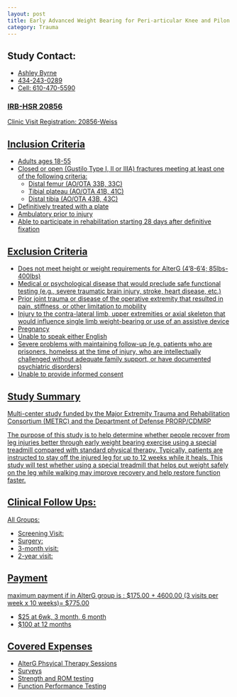 ```yaml
---
layout: post
title: Early Advanced Weight Bearing for Peri-articular Knee and Pilon Injuries: An RCT using the Anti-Gravity Treadmill (AlterG)
category: Trauma
---
```


## Study Contact:  
- <a href="mailto:AEB6Q@hscmail.mcc.virginia.edu">Ashley Byrne
- 434-243-0289
- Cell: 610-470-5590

### IRB-HSR 20856
Clinic Visit Registration:
20856-Weiss

##  Inclusion Criteria

- Adults ages 18-55
- Closed or open (Gustilo Type I, II or IIIA) fractures meeting at least one of the following criteria:
    - Distal femur (AO/OTA 33B, 33C)
    - Tibial plateau (AO/OTA 41B, 41C)
    - Distal tibia (AO/OTA 43B, 43C)
 - Definitively treated with a plate
 - Ambulatory prior to injury
 - Able to participate in rehabilitation starting 28 days after definitive fixation


##  Exclusion Criteria

- Does not meet height or weight requirements for AlterG (4’8-6’4; 85lbs-400lbs)
- Medical or psychological disease that would preclude safe functional testing (e.g., severe traumatic brain injury, stroke, heart disease, etc.)
- Prior joint trauma or disease of the operative extremity that resulted in pain, stiffness, or other limitation to mobility
- Injury to the contra-lateral limb, upper extremities or axial skeleton that would influence single limb weight-bearing or use of an assistive device
- Pregnancy
- Unable to speak either English  
- Severe problems with maintaining follow-up (e.g. patients who are prisoners, homeless at the time of injury, who are intellectually challenged without adequate family support, or have documented psychiatric disorders)
- Unable to provide informed consent

## Study Summary

Multi-center study funded by the Major Extremity Trauma and Rehabilitation Consortium (METRC) and the Department of Defense PRORP/CDMRP

The purpose of this study is to help determine whether people recover from leg injuries better through early weight bearing exercise using a special treadmill compared with standard physical therapy. Typically, patients are instructed to stay off the injured leg for up to 12 weeks while it heals. This study will test whether using a special treadmill that helps put weight safely on the leg while walking may improve recovery and help restore function faster.

## Clinical Follow Ups:

All Groups:
- Screening Visit: 
- Surgery: 
- 3-month visit: 
- 2-year visit: 

## Payment
maximum payment if in AlterG group is : $175.00 + 4600.00 (3 visits per week x 10 weeks)= $775.00
- $25 at 6wk, 3 month, 6 month
- $100 at 12 months

## Covered Expenses
- AlterG Phsyical Therapy Sessions
- Surveys
- Strength and ROM testing
- Function Performance Testing

